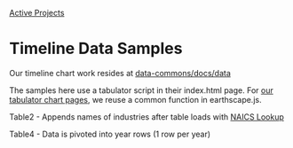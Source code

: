 [Active Projects](../../../projects/)

# Timeline Data Samples

Our timeline chart work resides at [data-commons/docs/data](/data-commons/docs/data)

The samples here use a tabulator script in their index.html page.
For [our tabulator chart pages](../training/naics/), we reuse a common function in earthscape.js.

Table2 - Appends names of industries after table loads with [NAICS Lookup](https://model.earth/community-data/us/id_lists/industry_id_list.csv) <!-- Dinesh-->

<!--
Table4 - Loops through files from 2017 to 2020 using Javascript. - Rupesh
-->

Table4 - Data is pivoted into year rows (1 row per year) <!-- Dinesh-->

<!--
TO DO table5 - Add and populate a Density column using Population/Km2. [Data source](https://model.earth/community-timelines/training/naics4/US/counties/2017/US-AK-training-naics4-counties-2017.csv) - Km2 is not yet in CSV.
-->


